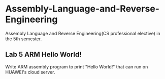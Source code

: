 # Assembly-Language-and-Reverse-Engineering
Assembly Language and Reverse Engineering(CS professional elective) in the 5th semester.

## Lab 5 ARM Hello World!
Write ARM assembly program to print "Hello World!" that can run on HUAWEI's cloud server.
